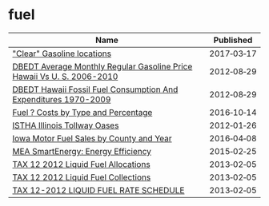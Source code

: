 # fuel

Name | Published
---- | ---------
["Clear" Gasoline locations](../datasets/qwux-prpy.md) | 2017&#x2011;03&#x2011;17
[DBEDT Average Monthly Regular Gasoline Price Hawaii Vs U. S. 2006-2010](../datasets/9zb8-378h.md) | 2012&#x2011;08&#x2011;29
[DBEDT Hawaii Fossil Fuel Consumption And Expenditures 1970-2009](../datasets/2u2g-c52b.md) | 2012&#x2011;08&#x2011;29
[Fuel ? Costs by Type and Percentage](../datasets/66kg-nz58.md) | 2016&#x2011;10&#x2011;14
[ISTHA Illinois Tollway Oases](../datasets/zyh4-gim7.md) | 2012&#x2011;01&#x2011;26
[Iowa Motor Fuel Sales by County and Year](../datasets/hbwp-wys3.md) | 2016&#x2011;04&#x2011;08
[MEA SmartEnergy: Energy Efficiency](../datasets/26ni-9b4w.md) | 2015&#x2011;02&#x2011;25
[TAX 12 2012 Liquid Fuel Allocations](../datasets/cbix-g738.md) | 2013&#x2011;02&#x2011;05
[TAX 12 2012 Liquid Fuel Collections](../datasets/36ik-4uk9.md) | 2013&#x2011;02&#x2011;05
[TAX 12-2012 LIQUID FUEL RATE SCHEDULE](../datasets/ap2e-c6eb.md) | 2013&#x2011;02&#x2011;05


